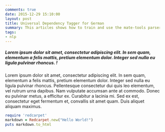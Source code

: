 ```yaml
---
comments: true
date: 2015-12-29 15:10:00
layout: post
title: Universal Dependency Tagger for German
summary: This articles shows how to train and use the mate-tools parser with universal dependencies. A ready to use (universal) dependency parser for German is provided. 
tags:
- nlp
---
```


#####  Lorem ipsum dolor sit amet, consectetur adipiscing elit. In sem quam, elementum a felis mattis, pretium elementum dolor. Integer sed nulla eu ligula pulvinar rhoncus. !

Lorem ipsum dolor sit amet, consectetur adipiscing elit. In sem quam, elementum a felis mattis, pretium elementum dolor. Integer sed nulla eu ligula pulvinar rhoncus. Pellentesque consectetur dui quis leo elementum, vel rutrum urna dapibus. Nam vulputate accumsan ante at commodo. Donec eu pulvinar metus, a efficitur ex. Curabitur a lacinia mi. Sed ex est, consectetur eget fermentum et, convallis sit amet quam. Duis aliquet aliquam maximus.

```ruby
require 'redcarpet'
markdown = Redcarpet.new("Hello World!")
puts markdown.to_html

```


